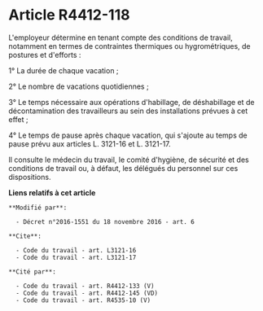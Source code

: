# Article R4412-118

L'employeur détermine en tenant compte des conditions de travail, notamment en termes de contraintes thermiques ou
hygrométriques, de postures et d'efforts : 

1° La durée de chaque vacation ; 

2° Le nombre de vacations quotidiennes ; 

3° Le temps nécessaire aux opérations d'habillage, de déshabillage et de décontamination des travailleurs au sein des
installations prévues à cet effet ; 

4° Le temps de pause après chaque vacation, qui s'ajoute au temps de pause prévu aux articles L. 3121-16 et L. 3121-17. 

Il consulte le médecin du travail, le comité d'hygiène, de sécurité et des conditions de travail ou, à défaut, les délégués
du personnel sur ces dispositions.

**Liens relatifs à cet article**

	**Modifié par**:

	  - Décret n°2016-1551 du 18 novembre 2016 - art. 6

	**Cite**:

	  - Code du travail - art. L3121-16
	  - Code du travail - art. L3121-17

	**Cité par**:

	  - Code du travail - art. R4412-133 (V)
	  - Code du travail - art. R4412-145 (VD)
	  - Code du travail - art. R4535-10 (V)
